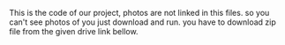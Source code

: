 This is the code of our project, photos are not linked in this files. so you can't see photos of you just download and run. you have to download zip file from the given drive link bellow.
 
